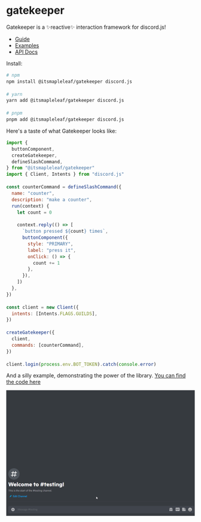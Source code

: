 # gatekeeper

Gatekeeper is a ✨reactive✨ interaction framework for discord.js!

- [Guide](./docs/guide.md)
- [Examples](./packages/playground/src/commands)
- [API Docs](https://itsmapleleaf.github.io/gatekeeper/api/)

Install:

```sh
# npm
npm install @itsmapleleaf/gatekeeper discord.js

# yarn
yarn add @itsmapleleaf/gatekeeper discord.js

# pnpm
pnpm add @itsmapleleaf/gatekeeper discord.js
```

Here's a taste of what Gatekeeper looks like:

```js
import {
  buttonComponent,
  createGatekeeper,
  defineSlashCommand,
} from "@itsmapleleaf/gatekeeper"
import { Client, Intents } from "discord.js"

const counterCommand = defineSlashCommand({
  name: "counter",
  description: "make a counter",
  run(context) {
    let count = 0

    context.reply(() => [
      `button pressed ${count} times`,
      buttonComponent({
        style: "PRIMARY",
        label: "press it",
        onClick: () => {
          count += 1
        },
      }),
    ])
  },
})

const client = new Client({
  intents: [Intents.FLAGS.GUILDS],
})

createGatekeeper({
  client,
  commands: [counterCommand],
})

client.login(process.env.BOT_TOKEN).catch(console.error)
```

And a silly example, demonstrating the power of the library. [You can find the code here](./packages/playground/src/commands/counter-factory.ts)

![showcase](./showcase.gif)
